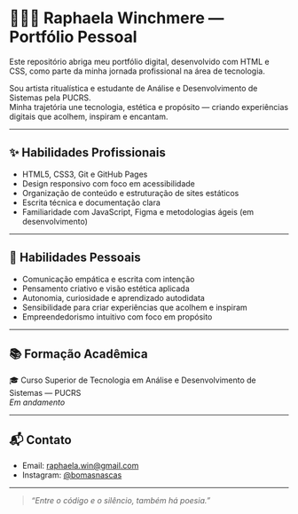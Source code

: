 # 👩🏽‍💻 Raphaela Winchmere — Portfólio Pessoal

Este repositório abriga meu portfólio digital, desenvolvido com HTML e CSS, como parte da minha jornada profissional na área de tecnologia.

Sou artista ritualística e estudante de Análise e Desenvolvimento de Sistemas pela PUCRS.  
Minha trajetória une tecnologia, estética e propósito — criando experiências digitais que acolhem, inspiram e encantam.

---

## ✨ Habilidades Profissionais

- HTML5, CSS3, Git e GitHub Pages  
- Design responsivo com foco em acessibilidade  
- Organização de conteúdo e estruturação de sites estáticos  
- Escrita técnica e documentação clara  
- Familiaridade com JavaScript, Figma e metodologias ágeis (em desenvolvimento)

---

## 🌿 Habilidades Pessoais

- Comunicação empática e escrita com intenção  
- Pensamento criativo e visão estética aplicada  
- Autonomia, curiosidade e aprendizado autodidata  
- Sensibilidade para criar experiências que acolhem e inspiram  
- Empreendedorismo intuitivo com foco em propósito

---

## 📚 Formação Acadêmica

🎓 Curso Superior de Tecnologia em Análise e Desenvolvimento de Sistemas — PUCRS  
*Em andamento*

---

## 📬 Contato

- Email: [raphaela.win@gmail.com](mailto:raphaela.win@gmail.com)  
- Instagram: [@bomasnascas](https://instagram.com/bomasnascas)

---

> _“Entre o código e o silêncio, também há poesia.”_
